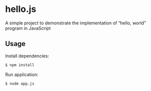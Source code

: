 # hello.js

A simple project to demonstrate the implementation of “hello, world” program in JavaScript

## Usage

Install dependencies:
```bash
$ npm install
```

Run application:
```bash
$ node app.js
```
